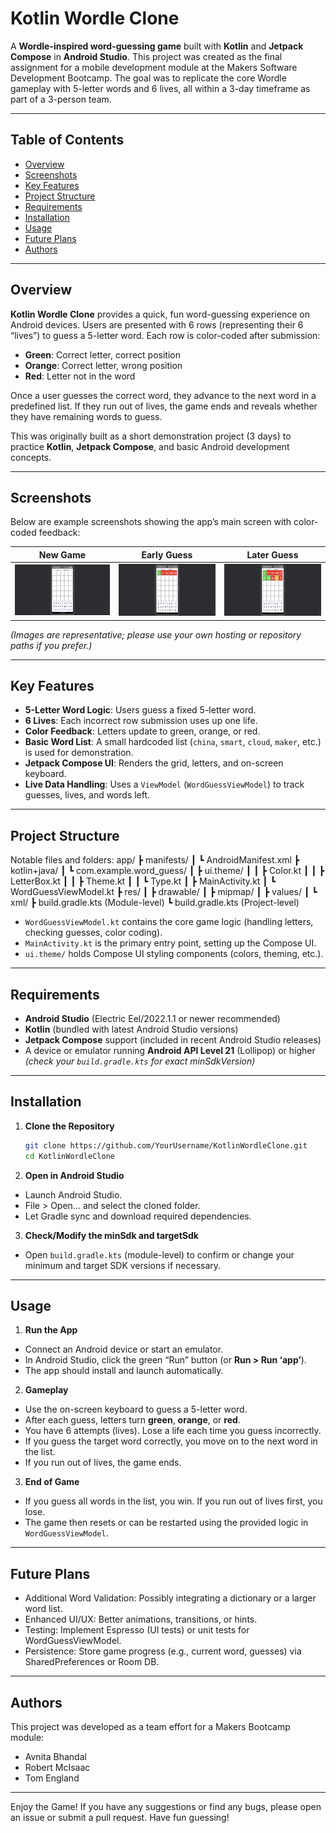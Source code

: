 # Kotlin Wordle Clone

A **Wordle-inspired word-guessing game** built with **Kotlin** and **Jetpack Compose** in **Android Studio**. This project was created as the final assignment for a mobile development module at the Makers Software Development Bootcamp. The goal was to replicate the core Wordle gameplay with 5-letter words and 6 lives, all within a 3-day timeframe as part of a 3-person team.

---

## Table of Contents
- [Overview](#overview)
- [Screenshots](#screenshots)
- [Key Features](#key-features)
- [Project Structure](#project-structure)
- [Requirements](#requirements)
- [Installation](#installation)
- [Usage](#usage)
- [Future Plans](#future-plans)
- [Authors](#authors)

---

## Overview
**Kotlin Wordle Clone** provides a quick, fun word-guessing experience on Android devices. Users are presented with 6 rows (representing their 6 “lives”) to guess a 5-letter word. Each row is color-coded after submission:
- **Green**: Correct letter, correct position  
- **Orange**: Correct letter, wrong position  
- **Red**: Letter not in the word  

Once a user guesses the correct word, they advance to the next word in a predefined list. If they run out of lives, the game ends and reveals whether they have remaining words to guess.

This was originally built as a short demonstration project (3 days) to practice **Kotlin**, **Jetpack Compose**, and basic Android development concepts.

---

## Screenshots
Below are example screenshots showing the app’s main screen with color-coded feedback:

|New Game | Early Guess | Later Guess |
| --- | --- | --- |
| ![Screenshot1](screenshots/wordleScreenshot1.png) | ![Screenshot2](screenshots/wordleScreenshot2.png) | ![Screenshot2](screenshots/wordleScreenshot3.png) |

*(Images are representative; please use your own hosting or repository paths if you prefer.)*

---

## Key Features
- **5-Letter Word Logic**: Users guess a fixed 5-letter word.
- **6 Lives**: Each incorrect row submission uses up one life.
- **Color Feedback**: Letters update to green, orange, or red.
- **Basic Word List**: A small hardcoded list (`china`, `smart`, `cloud`, `maker`, etc.) is used for demonstration.
- **Jetpack Compose UI**: Renders the grid, letters, and on-screen keyboard.
- **Live Data Handling**: Uses a `ViewModel` (`WordGuessViewModel`) to track guesses, lives, and words left.

---

## Project Structure
Notable files and folders:
app/ ┣ manifests/ ┃ ┗ AndroidManifest.xml ┣ kotlin+java/ ┃ ┗ com.example.word_guess/ ┃ ┣ ui.theme/ ┃ ┃ ┣ Color.kt ┃ ┃ ┣ LetterBox.kt ┃ ┃ ┣ Theme.kt ┃ ┃ ┗ Type.kt ┃ ┣ MainActivity.kt ┃ ┗ WordGuessViewModel.kt ┣ res/ ┃ ┣ drawable/ ┃ ┣ mipmap/ ┃ ┣ values/ ┃ ┗ xml/ ┣ build.gradle.kts (Module-level) ┗ build.gradle.kts (Project-level)

- `WordGuessViewModel.kt` contains the core game logic (handling letters, checking guesses, color coding).
- `MainActivity.kt` is the primary entry point, setting up the Compose UI.
- `ui.theme/` holds Compose UI styling components (colors, theming, etc.).

---

## Requirements
- **Android Studio** (Electric Eel/2022.1.1 or newer recommended)
- **Kotlin** (bundled with latest Android Studio versions)
- **Jetpack Compose** support (included in recent Android Studio releases)
- A device or emulator running **Android API Level 21** (Lollipop) or higher *(check your `build.gradle.kts` for exact minSdkVersion)*

---

## Installation
1. **Clone the Repository**  
   ```bash
   git clone https://github.com/YourUsername/KotlinWordleClone.git
   cd KotlinWordleClone

2. **Open in Android Studio**
- Launch Android Studio.
- File > Open… and select the cloned folder.
- Let Gradle sync and download required dependencies.

3. **Check/Modify the minSdk and targetSdk**
- Open ```build.gradle.kts``` (module-level) to confirm or change your minimum and target SDK versions if necessary.

---

## Usage
1. **Run the App**
- Connect an Android device or start an emulator.
- In Android Studio, click the green “Run” button (or **Run > Run ‘app’**).
- The app should install and launch automatically.

2. **Gameplay**
- Use the on-screen keyboard to guess a 5-letter word.
- After each guess, letters turn **green**, **orange**, or **red**.
- You have 6 attempts (lives). Lose a life each time you guess incorrectly.
- If you guess the target word correctly, you move on to the next word in the list.
- If you run out of lives, the game ends.

3. **End of Game**
- If you guess all words in the list, you win. If you run out of lives first, you lose.
- The game then resets or can be restarted using the provided logic in ```WordGuessViewModel```.

---

## Future Plans
- Additional Word Validation: Possibly integrating a dictionary or a larger word list.
- Enhanced UI/UX: Better animations, transitions, or hints.
- Testing: Implement Espresso (UI tests) or unit tests for WordGuessViewModel.
- Persistence: Store game progress (e.g., current word, guesses) via SharedPreferences or Room DB.

---

## Authors
This project was developed as a team effort for a Makers Bootcamp module:

- Avnita Bhandal
- Robert McIsaac
- Tom England

---

Enjoy the Game! If you have any suggestions or find any bugs, please open an issue or submit a pull request. Have fun guessing!
